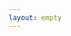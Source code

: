 ```yaml
---
layout: empty
---
```


<script src="https://cdn.jsdelivr.net/npm/js-cookie@2/src/js.cookie.min.js"></script>
<script>
    var lang = Cookies.get('lang');
    if(lang==undefined) lang="{{site.default_lang}}";

    location="/pages/"+lang+"/welcome/";
</script>